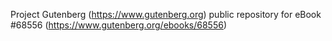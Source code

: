 Project Gutenberg (https://www.gutenberg.org) public repository for
eBook #68556 (https://www.gutenberg.org/ebooks/68556)
